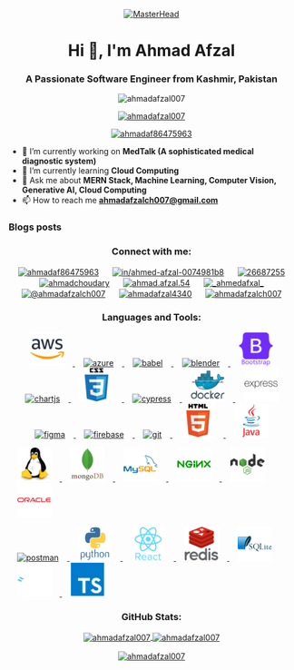 <p align="center">
  <a href="https://rishavchanda.io">
    <img src="https://w0.peakpx.com/wallpaper/331/596/HD-wallpaper-the-human-revolution-human-people-computer-black-evolution-nerd-wall-style.jpg" alt="MasterHead" ;" />
  </a>
</p>
<h1 align="center">Hi 👋, I'm Ahmad Afzal</h1>
<h3 align="center">A Passionate Software Engineer from Kashmir, Pakistan</h3>

<p align="center"> <img src="https://komarev.com/ghpvc/?username=ahmadafzal007&label=Profile%20views&color=0e75b6&style=flat" alt="ahmadafzal007" /> </p>

<p align="center"> <a href="https://github.com/ryo-ma/github-profile-trophy"><img src="https://github-profile-trophy.vercel.app/?username=ahmadafzal007" alt="ahmadafzal007" /></a> </p>

<p align="center"> <a href="https://twitter.com/ahmadaf86475963" target="blank"><img src="https://img.shields.io/twitter/follow/ahmadaf86475963?logo=twitter&style=for-the-badge" alt="ahmadaf86475963" /></a> </p>

- 🔭 I’m currently working on **MedTalk (A sophisticated medical diagnostic system)**
- 🌱 I’m currently learning **Cloud Computing**
- 💬 Ask me about **MERN Stack, Machine Learning, Computer Vision, Generative AI, Cloud Computing**
- 📫 How to reach me **ahmadafzalch007@gmail.com**

### Blogs posts
<!-- BLOG-POST-LIST:START -->
<!-- BLOG-POST-LIST:END -->

<h3 align="center">Connect with me:</h3>
<p align="center">
<a href="https://twitter.com/ahmadaf86475963" target="blank"><img align="center" src="https://raw.githubusercontent.com/rahuldkjain/github-profile-readme-generator/master/src/images/icons/Social/twitter.svg" alt="ahmadaf86475963" height="40" width="50" style="margin: 0 10px;" /></a>
<a href="https://linkedin.com/in/in/ahmed-afzal-0074981b8" target="blank"><img align="center" src="https://raw.githubusercontent.com/rahuldkjain/github-profile-readme-generator/master/src/images/icons/Social/linked-in-alt.svg" alt="in/ahmed-afzal-0074981b8" height="40" width="50" style="margin: 0 10px;" /></a>
<a href="https://stackoverflow.com/users/26687255" target="blank"><img align="center" src="https://raw.githubusercontent.com/rahuldkjain/github-profile-readme-generator/master/src/images/icons/Social/stack-overflow.svg" alt="26687255" height="40" width="50" style="margin: 0 10px;" /></a>
<a href="https://kaggle.com/ahmadchoudary" target="blank"><img align="center" src="https://raw.githubusercontent.com/rahuldkjain/github-profile-readme-generator/master/src/images/icons/Social/kaggle.svg" alt="ahmadchoudary" height="40" width="50" style="margin: 0 10px;" /></a>
<a href="https://fb.com/ahmad.afzal.54" target="blank"><img align="center" src="https://raw.githubusercontent.com/rahuldkjain/github-profile-readme-generator/master/src/images/icons/Social/facebook.svg" alt="ahmad.afzal.54" height="40" width="50" style="margin: 0 10px;" /></a>
<a href="https://instagram.com/_ahmedafxal_" target="blank"><img align="center" src="https://raw.githubusercontent.com/rahuldkjain/github-profile-readme-generator/master/src/images/icons/Social/instagram.svg" alt="_ahmedafxal_" height="40" width="50" style="margin: 0 10px;" /></a>
<a href="https://medium.com/@ahmadafzalch007" target="blank"><img align="center" src="https://raw.githubusercontent.com/rahuldkjain/github-profile-readme-generator/master/src/images/icons/Social/medium.svg" alt="@ahmadafzalch007" height="40" width="50" style="margin: 0 10px;" /></a>
<a href="https://www.youtube.com/c/ahmadafzal4340" target="blank"><img align="center" src="https://raw.githubusercontent.com/rahuldkjain/github-profile-readme-generator/master/src/images/icons/Social/youtube.svg" alt="ahmadafzal4340" height="40" width="50" style="margin: 0 10px;" /></a>
<a href="https://www.leetcode.com/ahmadafzalch007" target="blank"><img align="center" src="https://raw.githubusercontent.com/rahuldkjain/github-profile-readme-generator/master/src/images/icons/Social/leet-code.svg" alt="ahmadafzalch007" height="40" width="50" style="margin: 0 10px;" /></a>
</p>

<h3 align="center">Languages and Tools:</h3>
<p align="center"> 
  <a href="https://aws.amazon.com" target="_blank" rel="noreferrer"> <img src="https://raw.githubusercontent.com/devicons/devicon/master/icons/amazonwebservices/amazonwebservices-original-wordmark.svg" alt="aws" width="60" height="60" style="margin: 0 15px;"/> </a> 
  <a href="https://azure.microsoft.com/en-in/" target="_blank" rel="noreferrer"> <img src="https://www.vectorlogo.zone/logos/microsoft_azure/microsoft_azure-icon.svg" alt="azure" width="60" height="60" style="margin: 0 15px;"/> </a> 
  <a href="https://babeljs.io/" target="_blank" rel="noreferrer"> <img src="https://www.vectorlogo.zone/logos/babeljs/babeljs-icon.svg" alt="babel" width="60" height="60" style="margin: 0 15px;"/> </a> 
  <a href="https://www.blender.org/" target="_blank" rel="noreferrer"> <img src="https://download.blender.org/branding/community/blender_community_badge_white.svg" alt="blender" width="60" height="60" style="margin: 0 15px;"/> </a> 
  <a href="https://getbootstrap.com" target="_blank" rel="noreferrer"> <img src="https://raw.githubusercontent.com/devicons/devicon/master/icons/bootstrap/bootstrap-plain-wordmark.svg" alt="bootstrap" width="60" height="60" style="margin: 0 15px;"/> </a> 
  <a href="https://www.chartjs.org" target="_blank" rel="noreferrer"> <img src="https://www.chartjs.org/media/logo-title.svg" alt="chartjs" width="60" height="60" style="margin: 0 15px;"/> </a> 
  <a href="https://www.w3schools.com/css/" target="_blank" rel="noreferrer"> <img src="https://raw.githubusercontent.com/devicons/devicon/master/icons/css3/css3-original-wordmark.svg" alt="css3" width="60" height="60" style="margin: 0 15px;"/> </a> 
  <a href="https://www.cypress.io" target="_blank" rel="noreferrer"> <img src="https://raw.githubusercontent.com/simple-icons/simple-icons/6e46ec1fc23b60c8fd0d2f2ff46db82e16dbd75f/icons/cypress.svg" alt="cypress" width="60" height="60" style="margin: 0 15px;"/> </a> 
  <a href="https://www.docker.com/" target="_blank" rel="noreferrer"> <img src="https://raw.githubusercontent.com/devicons/devicon/master/icons/docker/docker-original-wordmark.svg" alt="docker" width="60" height="60" style="margin: 0 15px;"/> </a> 
  <a href="https://expressjs.com" target="_blank" rel="noreferrer"> <img src="https://raw.githubusercontent.com/devicons/devicon/master/icons/express/express-original-wordmark.svg" alt="express" width="60" height="60" style="margin: 0 15px;"/> </a> 
  <a href="https://www.figma.com/" target="_blank" rel="noreferrer"> <img src="https://www.vectorlogo.zone/logos/figma/figma-icon.svg" alt="figma" width="60" height="60" style="margin: 0 15px;"/> </a> 
  <a href="https://firebase.google.com/" target="_blank" rel="noreferrer"> <img src="https://www.vectorlogo.zone/logos/firebase/firebase-icon.svg" alt="firebase" width="60" height="60" style="margin: 0 15px;"/> </a> 
  <a href="https://git-scm.com/" target="_blank" rel="noreferrer"> <img src="https://www.vectorlogo.zone/logos/git-scm/git-scm-icon.svg" alt="git" width="60" height="60" style="margin: 0 15px;"/> </a> 
  <a href="https://html.spec.whatwg.org/multipage/" target="_blank" rel="noreferrer"> <img src="https://raw.githubusercontent.com/devicons/devicon/master/icons/html5/html5-original-wordmark.svg" alt="html5" width="60" height="60" style="margin: 0 15px;"/> </a> 
  <a href="https://www.java.com" target="_blank" rel="noreferrer"> <img src="https://raw.githubusercontent.com/devicons/devicon/master/icons/java/java-original-wordmark.svg" alt="java" width="60" height="60" style="margin: 0 15px;"/> </a> 
  
  <a href="https://linux.org" target="_blank" rel="noreferrer"> <img src="https://raw.githubusercontent.com/devicons/devicon/master/icons/linux/linux-original.svg" alt="linux" width="60" height="60" style="margin: 0 15px;"/> </a> 
  <a href="https://www.mongodb.com/" target="_blank" rel="noreferrer"> <img src="https://raw.githubusercontent.com/devicons/devicon/master/icons/mongodb/mongodb-original-wordmark.svg" alt="mongodb" width="60" height="60" style="margin: 0 15px;"/> </a> 
  <a href="https://www.mysql.com/" target="_blank" rel="noreferrer"> <img src="https://raw.githubusercontent.com/devicons/devicon/master/icons/mysql/mysql-original-wordmark.svg" alt="mysql" width="60" height="60" style="margin: 0 15px;"/> </a> 
  <a href="https://www.nginx.com" target="_blank" rel="noreferrer"> <img src="https://raw.githubusercontent.com/devicons/devicon/master/icons/nginx/nginx-original.svg" alt="nginx" width="60" height="60" style="margin: 0 15px;"/> </a> 
  <a href="https://nodejs.org" target="_blank" rel="noreferrer"> <img src="https://raw.githubusercontent.com/devicons/devicon/master/icons/nodejs/nodejs-original-wordmark.svg" alt="nodejs" width="60" height="60" style="margin: 0 15px;"/> </a> 
  <a href="https://www.oracle.com/" target="_blank" rel="noreferrer"> <img src="https://raw.githubusercontent.com/devicons/devicon/master/icons/oracle/oracle-original.svg" alt="oracle" width="60" height="60" style="margin: 0 15px;"/> </a> 

  <a href="https://postman.com" target="_blank" rel="noreferrer"> <img src="https://www.vectorlogo.zone/logos/getpostman/getpostman-icon.svg" alt="postman" width="60" height="60" style="margin: 0 15px;"/> </a> 
  <a href="https://www.python.org" target="_blank" rel="noreferrer"> <img src="https://raw.githubusercontent.com/devicons/devicon/master/icons/python/python-original-wordmark.svg" alt="python" width="60" height="60" style="margin: 0 15px;"/> </a> 
  <a href="https://reactjs.org/" target="_blank" rel="noreferrer"> <img src="https://raw.githubusercontent.com/devicons/devicon/master/icons/react/react-original-wordmark.svg" alt="react" width="60" height="60" style="margin: 0 15px;"/> </a> 
  <a href="https://redis.io" target="_blank" rel="noreferrer"> <img src="https://raw.githubusercontent.com/devicons/devicon/master/icons/redis/redis-original-wordmark.svg" alt="redis" width="60" height="60" style="margin: 0 15px;"/> </a> 
  <a href="https://www.sqlite.org/" target="_blank" rel="noreferrer"> <img src="https://raw.githubusercontent.com/devicons/devicon/master/icons/sqlite/sqlite-original-wordmark.svg" alt="sqlite" width="60" height="60" style="margin: 0 15px;"/> </a> 
  <a href="https://tailwindcss.com/" target="_blank" rel="noreferrer"> <img src="https://raw.githubusercontent.com/devicons/devicon/master/icons/tailwindcss/tailwindcss-original-wordmark.svg" alt="tailwindcss" width="60" height="60" style="margin: 0 15px;"/> </a> 
  <a href="https://www.typescriptlang.org/" target="_blank" rel="noreferrer"> <img src="https://raw.githubusercontent.com/devicons/devicon/master/icons/typescript/typescript-original.svg" alt="typescript" width="60" height="60" style="margin: 0 15px;"/> </a> 

</p>

<h3 align="center">GitHub Stats:</h3>
<p align="center">
  <a href="https://github.com/ahmadafzal007">
    <img align="center" src="https://github-readme-stats.vercel.app/api?username=ahmadafzal007&show_icons=true&theme=tokyonight" alt="ahmadafzal007" />
  </a>
  <a href="https://github.com/ahmadafzal007">
    <img align="center" src="https://github-readme-streak-stats.herokuapp.com/?user=ahmadafzal007&theme=tokyonight" alt="ahmadafzal007" />
  </a>
</p>

<p align="center">
  <a href="https://github.com/ahmadafzal007">
    <img align="center" src="https://github-readme-stats.vercel.app/api/top-langs/?username=ahmadafzal007&langs_count=10&theme=tokyonight" alt="ahmadafzal007" />
  </a>
</p>
